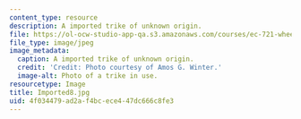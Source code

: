 ```yaml
---
content_type: resource
description: A imported trike of unknown origin.
file: https://ol-ocw-studio-app-qa.s3.amazonaws.com/courses/ec-721-wheelchair-design-in-developing-countries-spring-2009/4f034479ad2af4bcece447dc666c8fe3_Imported8.jpg
file_type: image/jpeg
image_metadata:
  caption: A imported trike of unknown origin.
  credit: 'Credit: Photo courtesy of Amos G. Winter.'
  image-alt: Photo of a trike in use.
resourcetype: Image
title: Imported8.jpg
uid: 4f034479-ad2a-f4bc-ece4-47dc666c8fe3
---
```

